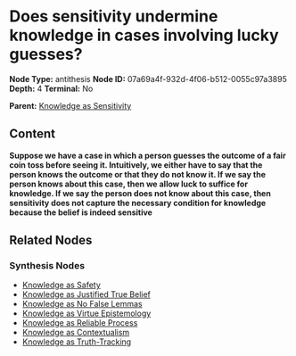 # Does sensitivity undermine knowledge in cases involving lucky guesses?

**Node Type:** antithesis
**Node ID:** 07a69a4f-932d-4f06-b512-0055c97a3895
**Depth:** 4
**Terminal:** No

**Parent:** [Knowledge as Sensitivity](knowledge-as-sensitivity-synthesis-1738ce48-90fb-4893-b2db-0e9507c85fd2.md)

## Content

**Suppose we have a case in which a person guesses the outcome of a fair coin toss before seeing it. Intuitively, we either have to say that the person knows the outcome or that they do not know it. If we say the person knows about this case, then we allow luck to suffice for knowledge. If we say the person does not know about this case, then sensitivity does not capture the necessary condition for knowledge because the belief is indeed sensitive**

## Related Nodes

### Synthesis Nodes

- [Knowledge as Safety](knowledge-as-safety-synthesis-1563d55e-cf10-4461-b063-1b83bb56bdf1.md)
- [Knowledge as Justified True Belief](knowledge-as-justified-true-belief-synthesis-72f1785f-45fc-49d3-a612-88d3d684b976.md)
- [Knowledge as No False Lemmas](knowledge-as-no-false-lemmas-synthesis-b9bea57e-35b0-4a31-87de-4de9d771121a.md)
- [Knowledge as Virtue Epistemology](knowledge-as-virtue-epistemology-synthesis-e1074b71-579b-4eae-bedb-c5fd2c876f85.md)
- [Knowledge as Reliable Process](knowledge-as-reliable-process-synthesis-3ff1b737-ee2f-4477-a2de-32b532d12edf.md)
- [Knowledge as Contextualism](knowledge-as-contextualism-synthesis-c58d27a9-50ac-465c-b5a1-af02339cf907.md)
- [Knowledge as Truth-Tracking](knowledge-as-truth-tracking-synthesis-b72f01ef-522f-4cb2-a4c3-bfc98f1d40ef.md)
